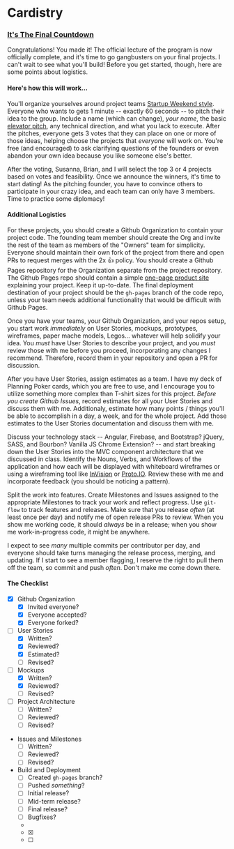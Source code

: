 Cardistry
=========

### [It's The Final Countdown](https://www.youtube.com/watch?v=9jK-NcRmVcw)

Congratulations! You made it! The official lecture of the program is now officially complete, and it's time to go gangbusters on your final projects. I can't wait to see what you'll build! Before you get started, though, here are some points about logistics.

#### Here's how this will work...

You'll organize yourselves around project teams [Startup Weekend style](http://vimeo.com/28872840). Everyone who wants to gets 1 minute -- exactly 60 seconds -- to pitch their idea to the group. Include a name (which can change), _your name_, the basic [elevator pitch](http://en.wikipedia.org/wiki/Elevator_pitch), any technical direction, and what you lack to execute. After the pitches, everyone gets 3 votes that they can place on one or more of those ideas, helping choose the projects that _everyone_ will work on. You're free (and encouraged) to ask clarifying questions of the founders or even abandon your own idea because you like someone else's better.

After the voting, Susanna, Brian, and I will select the top 3 or 4 projects based on votes and feasibility. Once we announce the winners, it's time to start dating! As the pitching founder, you have to convince others to participate in your crazy idea, and each team can only have 3 members. Time to practice some diplomacy!

#### Additional Logistics

For these projects, you should create a Github Organization to contain your project code. The founding team member should create the Org and invite the rest of the team as members of the "Owners" team for simplicity. Everyone should maintain their own fork of the project from there and open PRs to request merges with the 2x :thumbsup: policy. You should create a Github Pages repository for the Organization separate from the project repository. The Github Pages repo should contain a simple [one-page product site](http://onepagelove.com/gallery/product) explaining your project. Keep it up-to-date. The final deployment destination of your project should be the `gh-pages` branch of the code repo, unless your team needs additional functionality that would be difficult with Github Pages.

Once you have your teams, your Github Organization, and your repos setup, you start work _immediately_ on User Stories, mockups, prototypes, wireframes, paper mache models, Legos... whatever will help solidify your idea. You _must_ have User Stories to describe your project, and you _must_ review those with me before you proceed, incorporating any changes I recommend. Therefore, record them in your repository and open a PR for discussion.

After you have User Stories, assign estimates as a team. I have my deck of Planning Poker cards, which you are free to use, and I encourage you to utilize something more complex than T-shirt sizes for this project. _Before you create Github Issues_, record estimates for all your User Stories and discuss them with me. Additionaly, estimate how many points / things you'll be able to accomplish in a day, a week, and for the whole project. Add those estimates to the User Stories documentation and discuss them with me.

Discuss your technology stack -- Angular, Firebase, and Bootstrap? jQuery, SASS, and Bourbon? Vanilla JS Chrome Extension? -- and start breaking down the User Stories into the MVC component architecture that we discussed in class. Identify the Nouns, Verbs, and Workflows of the application and how each will be displayed with whiteboard wireframes or using a wireframing tool like [InVision](http://invisionapp.com) or [Proto.IO](http://proto.io). Review these with me and incorporate feedback (you should be noticing a pattern).

Split the work into features. Create Milestones and Issues assigned to the appropriate Milestones to track your work and reflect progress. Use `git-flow` to track features and releases. Make sure that you release _often_ (at least once per day) and notify me of open release PRs to review. When you show me working code, it should _always_ be in a release; when you show me work-in-progress code, it might be anywhere.

I expect to see _many_ multiple commits per contributor per day, and everyone should take turns managing the release process, merging, and updating. If I start to see a member flagging, I reserve the right to pull them off the team, so commit and push _often_. Don't make me come down there.

#### The Checklist

* [X] Github Organization
  * [X] Invited everyone?
  * [X] Everyone accepted?
  * [X] Everyone forked?
* [ ] User Stories
  * [X] Written?
  * [X] Reviewed?
  * [X] Estimated?
  * [ ] Revised?
* [ ] Mockups
  * [X] Written?
  * [X] Reviewed?
  * [ ] Revised?
* [ ] Project Architecture
  * [ ] Written?
  * [ ] Reviewed?
  * [ ] Revised?
* Issues and Milestones
  * [ ] Written?
  * [ ] Reviewed?
  * [ ] Revised?
* Build and Deployment
  * [ ] Created `gh-pages` branch?
  * [ ] Pushed _something_?
  * [ ] Initial release?
  * [ ] Mid-term release?
  * [ ] Final release?
  * [ ] Bugfixes?
  * 
  * [x]
  *[ ]
